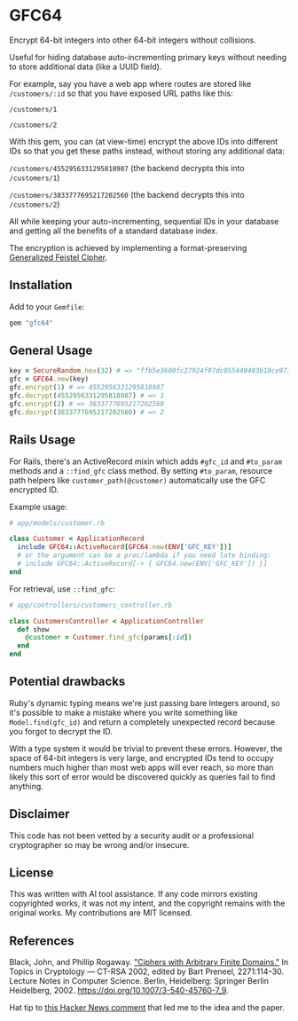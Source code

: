 # GFC64

Encrypt 64-bit integers into other 64-bit integers without collisions.

Useful for hiding database auto-incrementing primary keys without needing
to store additional data (like a UUID field).

For example, say you have a web app where routes are stored like `/customers/:id`
so that you have exposed URL paths like this:

`/customers/1`

`/customers/2`

With this gem, you can (at view-time) encrypt the above IDs into different IDs
so that you get these paths instead, without storing any additional data:

`/customers/4552956331295818987` (the backend decrypts this into `/customers/1`)

`/customers/3833777695217202560` (the backend decrypts this into `/customers/2`)

All while keeping your auto-incrementing, sequential IDs in your database and
getting all the benefits of a standard database index.

The encryption is achieved by implementing a format-preserving
[Generalized Feistel Cipher][paper].

## Installation

Add to your `Gemfile`:

```ruby
gem "gfc64"
```

## General Usage

```ruby
key = SecureRandom.hex(32) # => "ffb5e3600fc27924f97dc055440403b10ce97160261f2a87eee576584cf942e5"
gfc = GFC64.new(key)
gfc.encrypt(1) # => 4552956331295818987
gfc.decrypt(4552956331295818987) # => 1
gfc.encrypt(2) # => 3833777695217202560
gfc.decrypt(3833777695217202560) # => 2
```

## Rails Usage

For Rails, there's an ActiveRecord mixin which adds `#gfc_id` and
`#to_param` methods and a `::find_gfc` class method. By setting `#to_param`,
resource path helpers like `customer_path(@customer)` automatically use the
GFC encrypted ID.

Example usage:

```ruby
# app/models/customer.rb

class Customer < ApplicationRecord
  include GFC64::ActiveRecord[GFC64.new(ENV['GFC_KEY'])]
  # or the argument can be a proc/lambda if you need late binding:
  # include GFC64::ActiveRecord[-> { GFC64.new(ENV['GFC_KEY']) }]
end
```

For retrieval, use `::find_gfc`:

```ruby
# app/controllers/customers_controller.rb

class CustomersController < ApplicationController
  def show
    @customer = Customer.find_gfc(params[:id])
  end
end
```

## Potential drawbacks

Ruby's dynamic typing means we're just passing bare Integers around, so it's
possible to make a mistake where you write something like `Model.find(gfc_id)`
and return a completely unexpected record because you forgot to decrypt the ID.

With a type system it would be trivial to prevent these errors. However, the
space of 64-bit integers is very large, and encrypted IDs tend to occupy numbers
much higher than most web apps will ever reach, so more than likely this sort of
error would be discovered quickly as queries fail to find anything.

## Disclaimer

This code has not been vetted by a security audit or a professional
cryptographer so may be wrong and/or insecure.

## License

This was written with AI tool assistance. If any code mirrors existing
copyrighted works, it was not my intent, and the copyright remains with the
original works. My contributions are MIT licensed.

## References

Black, John, and Phillip Rogaway. ["Ciphers with Arbitrary Finite Domains."][paper] In Topics in Cryptology — CT-RSA 2002, edited by Bart Preneel, 2271:114–30. Lecture Notes in Computer Science. Berlin, Heidelberg: Springer Berlin Heidelberg, 2002. https://doi.org/10.1007/3-540-45760-7_9.

Hat tip to [this Hacker News comment][hn] that led me to the idea and the paper.

[paper]: https://web.cs.ucdavis.edu/~rogaway/papers/subset.pdf
[hn]: https://news.ycombinator.com/item?id=27016779
